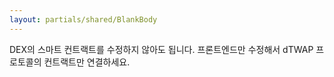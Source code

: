 ```yaml
---
layout: partials/shared/BlankBody
---
```

DEX의 스마트 컨트랙트를 수정하지 않아도 됩니다. 프론트엔드만 수정해서 dTWAP 프로토콜의 컨트랙트만 연결하세요.